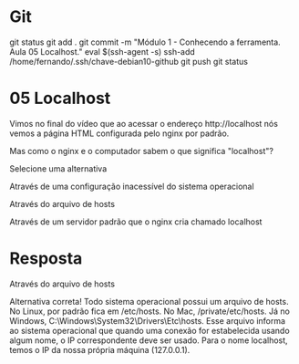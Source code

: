 
# #####################################################################################################################################################
# #####################################################################################################################################################
# #####################################################################################################################################################
# #####################################################################################################################################################
# Git

git status
git add .
git commit -m "Módulo 1 - Conhecendo a ferramenta. Aula  05 Localhost."
eval $(ssh-agent -s)
ssh-add /home/fernando/.ssh/chave-debian10-github
git push
git status





# #####################################################################################################################################################
# #####################################################################################################################################################
# #####################################################################################################################################################
# #####################################################################################################################################################
# 05 Localhost

Vimos no final do vídeo que ao acessar o endereço http://localhost nós vemos a página HTML configurada pelo nginx por padrão.

Mas como o nginx e o computador sabem o que significa "localhost"?

Selecione uma alternativa

Através de uma configuração inacessível do sistema operacional


Através do arquivo de hosts


Através de um servidor padrão que o nginx cria chamado localhost




# #####################################################################################################################################################
# #####################################################################################################################################################
# #####################################################################################################################################################
# #####################################################################################################################################################
# Resposta

Através do arquivo de hosts


Alternativa correta! Todo sistema operacional possui um arquivo de hosts. No Linux, por padrão fica em /etc/hosts. No Mac, /private/etc/hosts. Já no Windows, C:\Windows\System32\Drivers\Etc\hosts. Esse arquivo informa ao sistema operacional que quando uma conexão for estabelecida usando algum nome, o IP correspondente deve ser usado. Para o nome localhost, temos o IP da nossa própria máquina (127.0.0.1).
